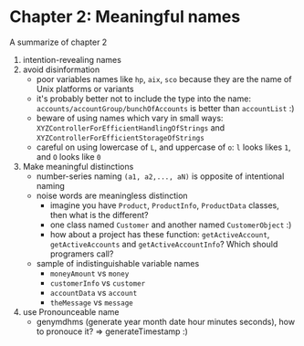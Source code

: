 # Chapter 2: Meaningful names

A summarize of chapter 2


1. intention-revealing names
2. avoid disinformation
    - poor variables names like `hp`, `aix`, `sco` because they are the name of Unix platforms or variants
    - it's probably better not to include the type into the name: `accounts/accountGroup/bunchOfAccounts` is better than `accountList` :)
    - beware of using names which vary in small ways: `XYZControllerForEfficientHandlingOfStrings` and `XYZControllerForEfficientStorageOfStrings`
    - careful on using lowercase of `L`, and uppercase of `o`: `l` looks likes `1`, and `O` looks like `0`
3. Make meaningful distinctions
    - number-series naming `(a1, a2,..., aN)` is opposite of intentional naming
    - noise words are meaningless distinction 
        + imagine you have `Product`, `ProductInfo`, `ProductData` classes, then what is the different?
        + one class named `Customer` and another named `CustomerObject` :)
        + how about a project has these function: `getActiveAccount`, `getActiveAccounts` and `getActiveAccountInfo`? Which should programers call?
    - sample of indistinguishable variable names
        + `moneyAmount` vs `money`
        + `customerInfo` vs `customer`
        + `accountData` vs `account`
        + `theMessage` vs `message`
4. use Pronounceable name
    - genymdhms (generate year month date hour minutes seconds), how to pronouce it? => generateTimestamp :)